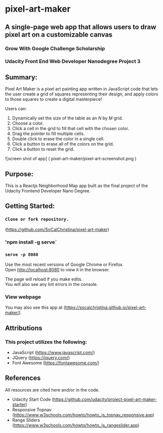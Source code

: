 # pixel-art-maker
## A single-page web app that allows users to draw pixel art on a customizable canvas   

### Grow With Google Challenge Scholarship 
### Udacity Front End Web Developer Nanodegree Project 3   

## Summary:
Pixel Art Maker is a pixel art painting app written in JavaScript code that lets the user create a grid of squares representing their design, and apply colors to those squares to create a digital masterpiece!   

Users can:   

1. Dynamically set the size of the table as an _N_ by _M_ grid.   
2. Choose a color.   
3. Click a cell in the grid to fill that cell with the chosen color.
4. Drag the pointer to fill multiple cells.  
5. Double click to erase the color in a single cell.
5. Click a button to erase all of the colors on the grid.
6. Click a button to reset the grid.


![screen shot of app] (
        pixel-art-maker/pixel-art-screenshot.png
      )

## Purpose:
This is a Reactjs Neighborhood Map app built as the final project of the Udacity Frontend Developer Nano Degree.


## Getting Started:
### `Clone or fork repository.`
(https://github.com/SoCalChristina/pixel-art-maker)

### 'npm install -g serve`

### `serve -p 8080`

Use the most recent versions of Google Chrome or Firefox.    
Open [http://localhost:8080](http://localhost:8080) to view it in the browser.

The page will reload if you make edits.<br>
You will also see any lint errors in the console.   

### View webpage
You may also see this app at  (https://socalchristina.github.io/pixel-art-maker/).

## Attributions
### This project utilizes the following:

* JavaScript (https://www.javascript.com/)   
* JQuery (https://jquery.com/)   
* Font Awesome (https://fontawesome.com/)


## References
All resources are cited here and/or in the code.
* Udacity Start Code (https://github.com/udacity/project-pixel-art-maker-starter)   
* Responsive Topnav (https://www.w3schools.com/howto/howto_js_topnav_responsive.asp)
* Range Sliders (https://www.w3schools.com/howto/howto_js_rangeslider.asp)
